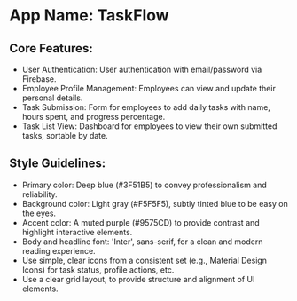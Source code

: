 # **App Name**: TaskFlow

## Core Features:

- User Authentication: User authentication with email/password via Firebase.
- Employee Profile Management: Employees can view and update their personal details.
- Task Submission: Form for employees to add daily tasks with name, hours spent, and progress percentage.
- Task List View: Dashboard for employees to view their own submitted tasks, sortable by date.

## Style Guidelines:

- Primary color: Deep blue (#3F51B5) to convey professionalism and reliability.
- Background color: Light gray (#F5F5F5), subtly tinted blue to be easy on the eyes.
- Accent color: A muted purple (#9575CD) to provide contrast and highlight interactive elements.
- Body and headline font: 'Inter', sans-serif, for a clean and modern reading experience.
- Use simple, clear icons from a consistent set (e.g., Material Design Icons) for task status, profile actions, etc.
- Use a clear grid layout, to provide structure and alignment of UI elements.